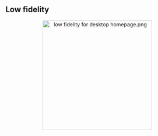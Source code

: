 ## Low fidelity ##

<p align="center">
   <img src="https://github.com/petar-caleta/HCI2019-20/blob/master/design%20prototypes/Low%20fidelity%20PC%20home%20page.png" width="300" alt="low fidelity for desktop homepage.png">
</p>
